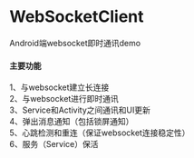 # WebSocketClient
Android端websocket即时通讯demo


#### 主要功能
1、与websocket建立长连接<br>
2、与websocket进行即时通讯<br>
3、Service和Activity之间通讯和UI更新<br>
4、弹出消息通知（包括锁屏通知）<br>
5、心跳检测和重连（保证websocket连接稳定性）<br>
6、服务（Service）保活<br>
